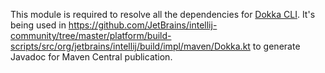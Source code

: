 This module is required to resolve all the dependencies for [Dokka CLI](https://kotlinlang.org/docs/dokka-cli.html).
It's being used in https://github.com/JetBrains/intellij-community/tree/master/platform/build-scripts/src/org/jetbrains/intellij/build/impl/maven/Dokka.kt to generate Javadoc for Maven Central publication.